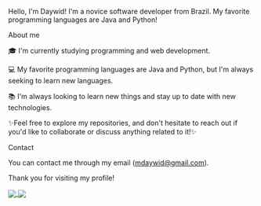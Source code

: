 Hello, I'm Daywid!
I'm a novice software developer from Brazil. My favorite programming languages are Java and Python!


About me 


🎓 I'm currently studying programming and web development.

💻  My favorite programming languages are Java and Python, but I'm always seeking to learn new languages.

📚 I'm always looking to learn new things and stay up to date with new technologies.

✨Feel free to explore my repositories, and don't hesitate to reach out if you'd like to collaborate or discuss anything related to it!✨


Contact


You can contact me through my email (mdaywid@gmail.com).


Thank you for visiting my profile!




<a href="https://github.com/daywid/github-readme-stats">
  <img align="center" src="[https://github-readme-stats.vercel.app/api/pin/?username=anuraghazra&repo=github-readme-stats](https://github-readme-stats.vercel.app/api?username=daywid&show_icons=true&theme=radical&hide=prs,issues,contribs&count_private=true)" />
</a>
<a href="https://github.com/daywid/convoychat">
  <img align="center" src="(https://github-readme-stats.vercel.app/api/top-langs/?username=daywid&theme=radical&langs_count=8&layout=compact" />
</a>
